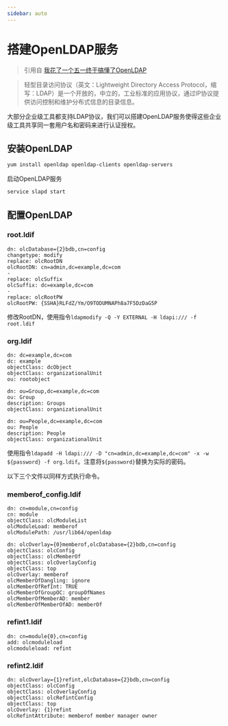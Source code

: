 ```yaml
---
sidebar: auto
---
```

# 搭建OpenLDAP服务

> 引用自 [我花了一个五一终于搞懂了OpenLDAP](https://segmentfault.com/a/1190000014683418)

> 轻型目录访问协议（英文：Lightweight Directory Access Protocol，缩写：LDAP）是一个开放的，中立的，工业标准的应用协议，通过IP协议提供访问控制和维护分布式信息的目录信息。

大部分企业级工具都支持LDAP协议，我们可以搭建OpenLDAP服务使得这些企业级工具共享同一套用户名和密码来进行认证授权。

## 安装OpenLDAP

```bash
yum install openldap openldap-clients openldap-servers
```

启动OpenLDAP服务

```bash
service slapd start
```

## 配置OpenLDAP

### root.ldif

```
dn: olcDatabase={2}bdb,cn=config
changetype: modify
replace: olcRootDN
olcRootDN: cn=admin,dc=example,dc=com
-
replace: olcSuffix
olcSuffix: dc=example,dc=com
-
replace: olcRootPW
olcRootPW: {SSHA}RLFdZ/Ym/O9TODUMNAPh8a7F5DzDaG5P
```

修改RootDN，使用指令`ldapmodify -Q -Y EXTERNAL -H ldapi:/// -f root.ldif`

### org.ldif

```
dn: dc=example,dc=com
dc: example
objectClass: dcObject
objectClass: organizationalUnit
ou: rootobject

dn: ou=Group,dc=example,dc=com
ou: Group
description: Groups
objectClass: organizationalUnit

dn: ou=People,dc=example,dc=com
ou: People
description: People
objectClass: organizationalUnit
```

使用指令`ldapadd -H ldapi:/// -D "cn=admin,dc=example,dc=com" -x -w ${password} -f org.ldif`。注意将`${password}`替换为实际的密码。

以下三个文件以同样方式执行命令。

### memberof_config.ldif

```
dn: cn=module,cn=config
cn: module
objectClass: olcModuleList
olcModuleLoad: memberof
olcModulePath: /usr/lib64/openldap

dn: olcOverlay={0}memberof,olcDatabase={2}bdb,cn=config
objectClass: olcConfig
objectClass: olcMemberOf
objectClass: olcOverlayConfig
objectClass: top
olcOverlay: memberof
olcMemberOfDangling: ignore
olcMemberOfRefInt: TRUE
olcMemberOfGroupOC: groupOfNames
olcMemberOfMemberAD: member
olcMemberOfMemberOfAD: memberOf
```

### refint1.ldif

```
dn: cn=module{0},cn=config
add: olcmoduleload
olcmoduleload: refint
```

### refint2.ldif

```
dn: olcOverlay={1}refint,olcDatabase={2}bdb,cn=config
objectClass: olcConfig
objectClass: olcOverlayConfig
objectClass: olcRefintConfig
objectClass: top
olcOverlay: {1}refint
olcRefintAttribute: memberof member manager owner
```